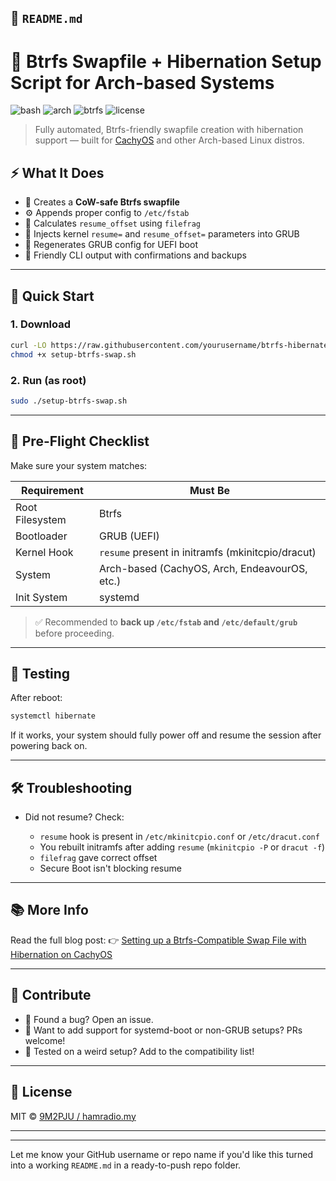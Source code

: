 

## 📄 `README.md`

# 🧊 Btrfs Swapfile + Hibernation Setup Script for Arch-based Systems

![bash](https://img.shields.io/badge/script-bash-blue?style=flat-square)
![arch](https://img.shields.io/badge/distro-Arch%20Linux-blue?style=flat-square)
![btrfs](https://img.shields.io/badge/filesystem-btrfs-lightgrey?style=flat-square)
![license](https://img.shields.io/badge/license-MIT-green?style=flat-square)

> Fully automated, Btrfs-friendly swapfile creation with hibernation support — built for [CachyOS](https://cachyos.org) and other Arch-based Linux distros.


## ⚡ What It Does

- 📁 Creates a **CoW-safe Btrfs swapfile**
- ⚙️ Appends proper config to `/etc/fstab`
- 🧠 Calculates `resume_offset` using `filefrag`
- 🧬 Injects kernel `resume=` and `resume_offset=` parameters into GRUB
- 🔁 Regenerates GRUB config for UEFI boot
- 💬 Friendly CLI output with confirmations and backups

---

## 🚀 Quick Start

### 1. Download

```bash
curl -LO https://raw.githubusercontent.com/yourusername/btrfs-hibernate-arch/main/setup-btrfs-swap.sh
chmod +x setup-btrfs-swap.sh
````

### 2. Run (as root)

```bash
sudo ./setup-btrfs-swap.sh
```

---

## 🧷 Pre-Flight Checklist

Make sure your system matches:

| Requirement     | Must Be                                           |
| --------------- | ------------------------------------------------- |
| Root Filesystem | Btrfs                                             |
| Bootloader      | GRUB (UEFI)                                       |
| Kernel Hook     | `resume` present in initramfs (mkinitcpio/dracut) |
| System          | Arch-based (CachyOS, Arch, EndeavourOS, etc.)     |
| Init System     | systemd                                           |

> ✅ Recommended to **back up `/etc/fstab` and `/etc/default/grub`** before proceeding.

---

## 🧪 Testing

After reboot:

```bash
systemctl hibernate
```

If it works, your system should fully power off and resume the session after powering back on.

---

## 🛠 Troubleshooting

* Did not resume? Check:

  * `resume` hook is present in `/etc/mkinitcpio.conf` or `/etc/dracut.conf`
  * You rebuilt initramfs after adding `resume` (`mkinitcpio -P` or `dracut -f`)
  * `filefrag` gave correct offset
  * Secure Boot isn't blocking resume

---

## 📚 More Info

Read the full blog post:
👉 [Setting up a Btrfs-Compatible Swap File with Hibernation on CachyOS](https://hamradio.my/2025/06/setting-up-a-btrfs-compatible-swap-file-with-hibernation-on-cachyos-or-any-arch-based-system/)

---

## 🤝 Contribute

* 💬 Found a bug? Open an issue.
* 🔧 Want to add support for systemd-boot or non-GRUB setups? PRs welcome!
* 🧪 Tested on a weird setup? Add to the compatibility list!

---

## 📄 License

MIT © [9M2PJU / hamradio.my](https://hamradio.my)

---


---

Let me know your GitHub username or repo name if you'd like this turned into a working `README.md` in a ready-to-push repo folder.
```
